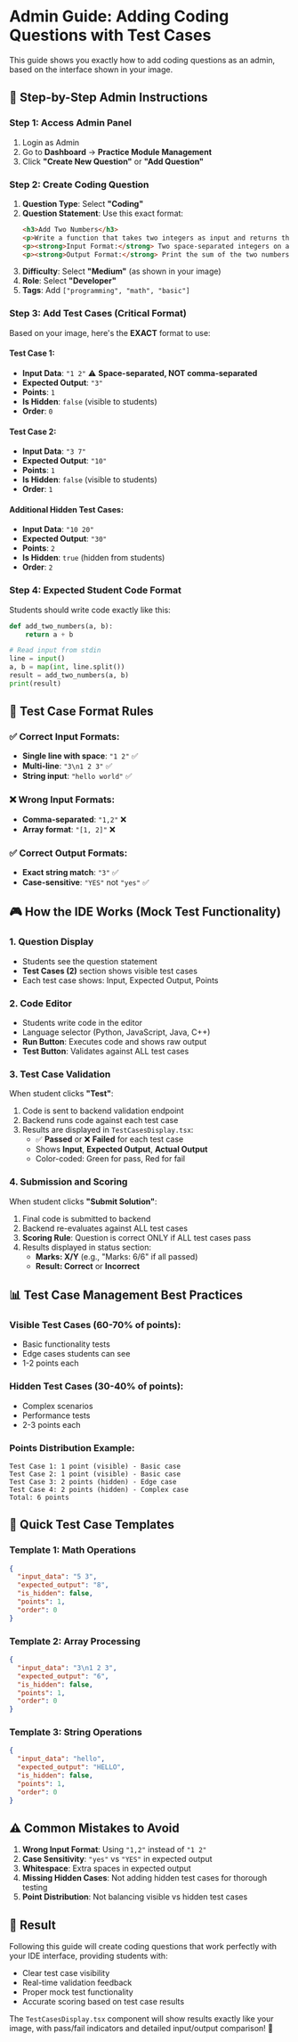 # Admin Guide: Adding Coding Questions with Test Cases

This guide shows you exactly how to add coding questions as an admin, based on the interface shown in your image.

## 🎯 **Step-by-Step Admin Instructions**

### **Step 1: Access Admin Panel**
1. Login as Admin
2. Go to **Dashboard** → **Practice Module Management**
3. Click **"Create New Question"** or **"Add Question"**

### **Step 2: Create Coding Question**
1. **Question Type**: Select **"Coding"**
2. **Question Statement**: Use this exact format:
   ```html
   <h3>Add Two Numbers</h3>
   <p>Write a function that takes two integers as input and returns their sum.</p>
   <p><strong>Input Format:</strong> Two space-separated integers on a single line.</p>
   <p><strong>Output Format:</strong> Print the sum of the two numbers.</p>
   ```
3. **Difficulty**: Select **"Medium"** (as shown in your image)
4. **Role**: Select **"Developer"**
5. **Tags**: Add `["programming", "math", "basic"]`

### **Step 3: Add Test Cases (Critical Format)**

Based on your image, here's the **EXACT** format to use:

#### **Test Case 1:**
- **Input Data**: `"1 2"` ⚠️ **Space-separated, NOT comma-separated**
- **Expected Output**: `"3"`
- **Points**: `1`
- **Is Hidden**: `false` (visible to students)
- **Order**: `0`

#### **Test Case 2:**
- **Input Data**: `"3 7"`
- **Expected Output**: `"10"`
- **Points**: `1`
- **Is Hidden**: `false` (visible to students)
- **Order**: `1`

#### **Additional Hidden Test Cases:**
- **Input Data**: `"10 20"`
- **Expected Output**: `"30"`
- **Points**: `2`
- **Is Hidden**: `true` (hidden from students)
- **Order**: `2`

### **Step 4: Expected Student Code Format**

Students should write code exactly like this:
```python
def add_two_numbers(a, b):
    return a + b

# Read input from stdin
line = input()
a, b = map(int, line.split())
result = add_two_numbers(a, b)
print(result)
```

## 🔧 **Test Case Format Rules**

### **✅ Correct Input Formats:**
- **Single line with space**: `"1 2"` ✅
- **Multi-line**: `"3\n1 2 3"` ✅
- **String input**: `"hello world"` ✅

### **❌ Wrong Input Formats:**
- **Comma-separated**: `"1,2"` ❌
- **Array format**: `"[1, 2]"` ❌

### **✅ Correct Output Formats:**
- **Exact string match**: `"3"` ✅
- **Case-sensitive**: `"YES"` not `"yes"` ✅

## 🎮 **How the IDE Works (Mock Test Functionality)**

### **1. Question Display**
- Students see the question statement
- **Test Cases (2)** section shows visible test cases
- Each test case shows: Input, Expected Output, Points

### **2. Code Editor**
- Students write code in the editor
- Language selector (Python, JavaScript, Java, C++)
- **Run Button**: Executes code and shows raw output
- **Test Button**: Validates against ALL test cases

### **3. Test Case Validation**
When student clicks **"Test"**:
1. Code is sent to backend validation endpoint
2. Backend runs code against each test case
3. Results are displayed in `TestCasesDisplay.tsx`:
   - ✅ **Passed** or ❌ **Failed** for each test case
   - Shows **Input**, **Expected Output**, **Actual Output**
   - Color-coded: Green for pass, Red for fail

### **4. Submission and Scoring**
When student clicks **"Submit Solution"**:
1. Final code is submitted to backend
2. Backend re-evaluates against ALL test cases
3. **Scoring Rule**: Question is correct ONLY if ALL test cases pass
4. Results displayed in status section:
   - **Marks: X/Y** (e.g., "Marks: 6/6" if all passed)
   - **Result: Correct** or **Incorrect**

## 📊 **Test Case Management Best Practices**

### **Visible Test Cases (60-70% of points):**
- Basic functionality tests
- Edge cases students can see
- 1-2 points each

### **Hidden Test Cases (30-40% of points):**
- Complex scenarios
- Performance tests
- 2-3 points each

### **Points Distribution Example:**
```
Test Case 1: 1 point (visible) - Basic case
Test Case 2: 1 point (visible) - Basic case  
Test Case 3: 2 points (hidden) - Edge case
Test Case 4: 2 points (hidden) - Complex case
Total: 6 points
```

## 🚀 **Quick Test Case Templates**

### **Template 1: Math Operations**
```json
{
  "input_data": "5 3",
  "expected_output": "8",
  "is_hidden": false,
  "points": 1,
  "order": 0
}
```

### **Template 2: Array Processing**
```json
{
  "input_data": "3\n1 2 3",
  "expected_output": "6",
  "is_hidden": false,
  "points": 1,
  "order": 0
}
```

### **Template 3: String Operations**
```json
{
  "input_data": "hello",
  "expected_output": "HELLO",
  "is_hidden": false,
  "points": 1,
  "order": 0
}
```

## ⚠️ **Common Mistakes to Avoid**

1. **Wrong Input Format**: Using `"1,2"` instead of `"1 2"`
2. **Case Sensitivity**: `"yes"` vs `"YES"` in expected output
3. **Whitespace**: Extra spaces in expected output
4. **Missing Hidden Cases**: Not adding hidden test cases for thorough testing
5. **Point Distribution**: Not balancing visible vs hidden test cases

## 🎯 **Result**

Following this guide will create coding questions that work perfectly with your IDE interface, providing students with:
- Clear test case visibility
- Real-time validation feedback
- Proper mock test functionality
- Accurate scoring based on test case results

The `TestCasesDisplay.tsx` component will show results exactly like your image, with pass/fail indicators and detailed input/output comparison! 🎉
